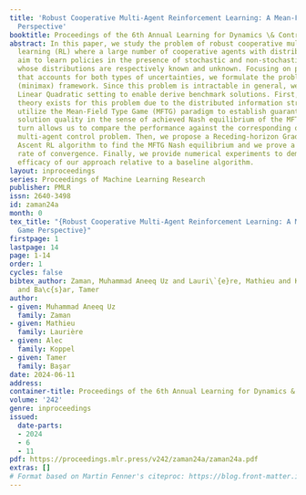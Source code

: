 ```yaml
---
title: 'Robust Cooperative Multi-Agent Reinforcement Learning: A Mean-Field Type Game
  Perspective'
booktitle: Proceedings of the 6th Annual Learning for Dynamics \& Control Conference
abstract: In this paper, we study the problem of robust cooperative multi-agent reinforcement
  learning (RL) where a large number of cooperative agents with distributed information
  aim to learn policies in the presence of stochastic and non-stochastic uncertainties
  whose distributions are respectively known and unknown. Focusing on policy optimization
  that accounts for both types of uncertainties, we formulate the problem as a worst-case
  (minimax) framework. Since this problem is intractable in general, we focus on the
  Linear Quadratic setting to enable derive benchmark solutions. First, since no standard
  theory exists for this problem due to the distributed information structure, we
  utilize the Mean-Field Type Game (MFTG) paradigm to establish guarantees on the
  solution quality in the sense of achieved Nash equilibrium of the MFTG. This in
  turn allows us to compare the performance against the corresponding original robust
  multi-agent control problem. Then, we propose a Receding-horizon Gradient Descent
  Ascent RL algorithm to find the MFTG Nash equilibrium and we prove a non-asymptotic
  rate of convergence. Finally, we provide numerical experiments to demonstrate the
  efficacy of our approach relative to a baseline algorithm.
layout: inproceedings
series: Proceedings of Machine Learning Research
publisher: PMLR
issn: 2640-3498
id: zaman24a
month: 0
tex_title: "{Robust Cooperative Multi-Agent Reinforcement Learning: A Mean-Field Type
  Game Perspective}"
firstpage: 1
lastpage: 14
page: 1-14
order: 1
cycles: false
bibtex_author: Zaman, Muhammad Aneeq Uz and Lauri\`{e}re, Mathieu and Koppel, Alec
  and Ba\c{s}ar, Tamer
author:
- given: Muhammad Aneeq Uz
  family: Zaman
- given: Mathieu
  family: Laurière
- given: Alec
  family: Koppel
- given: Tamer
  family: Başar
date: 2024-06-11
address:
container-title: Proceedings of the 6th Annual Learning for Dynamics & Control Conference
volume: '242'
genre: inproceedings
issued:
  date-parts:
  - 2024
  - 6
  - 11
pdf: https://proceedings.mlr.press/v242/zaman24a/zaman24a.pdf
extras: []
# Format based on Martin Fenner's citeproc: https://blog.front-matter.io/posts/citeproc-yaml-for-bibliographies/
---
```

